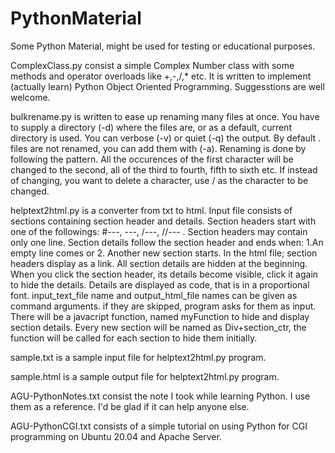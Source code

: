 # PythonMaterial
Some Python Material, might be used for testing or educational purposes.

ComplexClass.py consist a simple Complex Number class with some methods and operator overloads like +,-,/,* etc. 
It is written to implement (actually learn) Python Object Oriented Programming. Suggesstions are well welcome.

bulkrename.py is written to ease up renaming many files at once. You have to supply a directory (-d) where the files are, or as a default, current directory is used. You can verbose (-v) or quiet (-q) the output. By default . files are not renamed, you can add them with (-a). Renaming is done by following the pattern. All the occurences of the first     character will be changed to the second, all of the third to fourth, fifth to sixth etc. If instead of changing, you want to delete a character, use / as the character to be changed.

helptext2html.py is a converter from txt to html. Input file consists of sections containing section header and details. Section headers start with one of the followings: #---, ---, /---, //--- . Section headers may contain only one line. Section details follow the section header and ends when: 1.An empty line comes or 2. Another new section starts. In the html file; section headers display as a link. All section details are hidden at the beginning. When you click the section header, its details become visible, click it again to hide the details.
Details are displayed as code, that is in a proportional font. input_text_file name and output_html_file names can be given as command arguments. if they are skipped, program asks for them as input. There will be a javacript function, named myFunction to hide and display section details. Every new section will be named as Div+section_ctr, the function will be called for each section to hide them initially.


sample.txt is a sample input file for helptext2html.py program.

sample.html is a sample output file for helptext2html.py program.


AGU-PythonNotes.txt consist the note I took while learning Python. I use them as a reference. I'd be glad if it can help anyone else.

AGU-PythonCGI.txt consists of a simple tutorial on using Python for CGI programming on Ubuntu 20.04 and Apache Server.

